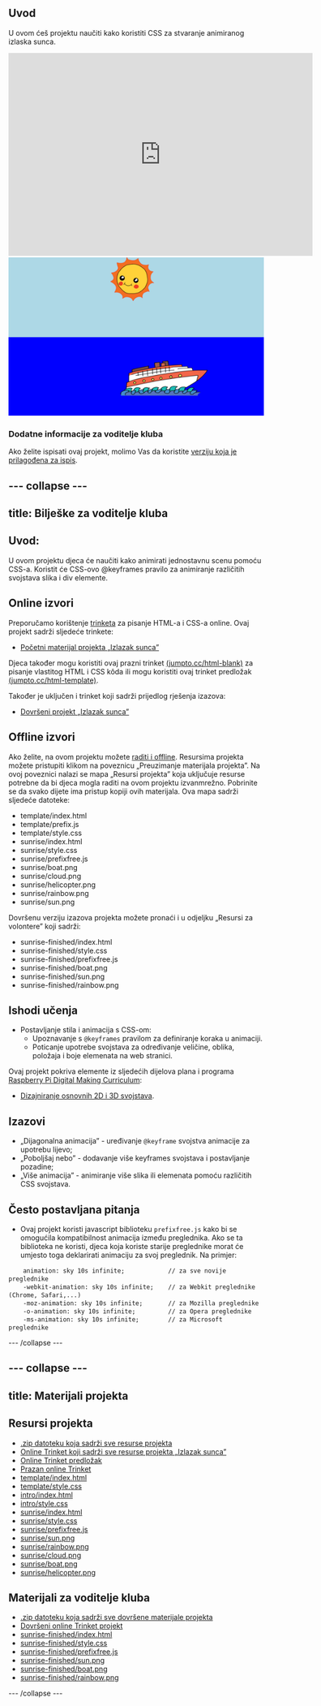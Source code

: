 ## Uvod

U ovom ćeš projektu naučiti kako koristiti CSS za stvaranje animiranog izlaska sunca.

<div class="trinket">
  <iframe src="https://trinket.io/embed/html/abcc0284a3?outputOnly=true&start=result" width="600" height="400" frameborder="0" marginwidth="0" marginheight="0" allowfullscreen>
  </iframe>
  <img src="images/sunrise-final.png">
</div>

### Dodatne informacije za voditelje kluba

Ako želite ispisati ovaj projekt, molimo Vas da koristite [verziju koja je prilagođena za ispis](https://projects.raspberrypi.org/hr-HR/projects/sunrise/print).

--- collapse ---
---
title: Bilješke za voditelje kluba
---

## Uvod:

U ovom projektu djeca će naučiti kako animirati jednostavnu scenu pomoću CSS-a. Koristit će CSS-ovo @keyframes pravilo za animiranje različitih svojstava slika i div elemente.

## Online izvori

Preporučamo korištenje [trinketa](https://trinket.io/) za pisanje HTML-a i CSS-a online. Ovaj projekt sadrži sljedeće trinkete:

+ [Početni materijal projekta „Izlazak sunca”](http://jumpto.cc/web-sunrise)

Djeca također mogu koristiti ovaj prazni trinket [(jumpto.cc/html-blank)](http://jumpto.cc/html-blank) za pisanje vlastitog HTML i CSS kôda ili mogu koristiti ovaj trinket predložak [(jumpto.cc/html-template)](http://jumpto.cc/html-template).

Također je uključen i trinket koji sadrži prijedlog rješenja izazova:

+ [Dovršeni projekt „Izlazak sunca”](https://trinket.io/html/abcc0284a3)

## Offline izvori

Ako želite, na ovom projektu možete [raditi i offline](../offline.html). Resursima projekta možete pristupiti klikom na poveznicu „Preuzimanje materijala projekta”. Na ovoj poveznici nalazi se mapa „Resursi projekta” koja uključuje resurse potrebne da bi djeca mogla raditi na ovom projektu izvanmrežno. Pobrinite se da svako dijete ima pristup kopiji ovih materijala. Ova mapa sadrži sljedeće datoteke:

+ template/index.html
+ template/prefix.js
+ template/style.css
+ sunrise/index.html
+ sunrise/style.css
+ sunrise/prefixfree.js
+ sunrise/boat.png
+ sunrise/cloud.png
+ sunrise/helicopter.png
+ sunrise/rainbow.png
+ sunrise/sun.png

Dovršenu verziju izazova projekta možete pronaći i u odjeljku „Resursi za volontere” koji sadrži:

+ sunrise-finished/index.html
+ sunrise-finished/style.css
+ sunrise-finished/prefixfree.js
+ sunrise-finished/boat.png
+ sunrise-finished/sun.png
+ sunrise-finished/rainbow.png

## Ishodi učenja

+ Postavljanje stila i animacija s CSS-om: 
    + Upoznavanje s `@keyframes` pravilom za definiranje koraka u animaciji.
    + Poticanje upotrebe svojstava za određivanje veličine, oblika, položaja i boje elemenata na web stranici.

Ovaj projekt pokriva elemente iz sljedećih dijelova plana i programa [Raspberry Pi Digital Making Curriculum](http://rpf.io/curriculum):

+ [Dizajniranje osnovnih 2D i 3D svojstava](https://www.raspberrypi.org/curriculum/design/creator).

## Izazovi

+ „Dijagonalna animacija” - uređivanje `@keyframe` svojstva animacije za upotrebu lijevo;
+ „Poboljšaj nebo” - dodavanje više keyframes svojstava i postavljanje pozadine;
+ „Više animacija” - animiranje više slika ili elemenata pomoću različitih CSS svojstava. 

## Često postavljana pitanja

+ Ovaj projekt koristi javascript biblioteku `prefixfree.js` kako bi se omogućila kompatibilnost animacija između preglednika. Ako se ta biblioteka ne koristi, djeca koja koriste starije preglednike morat će umjesto toga deklarirati animaciju za svoj preglednik. Na primjer:
```
    animation: sky 10s infinite;            // za sve novije preglednike
    -webkit-animation: sky 10s infinite;    // za Webkit preglednike (Chrome, Safari,...)
    -moz-animation: sky 10s infinite;       // za Mozilla preglednike
    -o-animation: sky 10s infinite;         // za Opera preglednike
    -ms-animation: sky 10s infinite;        // za Microsoft preglednike 
```    

--- /collapse ---

--- collapse ---
---
title: Materijali projekta
---

## Resursi projekta

+ [.zip datoteku koja sadrži sve resurse projekta](https://github.com/raspberrypilearning/sunrise/raw/master/hr-HR/resources/sunrise-project-resources.zip)
+ [Online Trinket koji sadrži sve resurse projekta „Izlazak sunca”](http://jumpto.cc/web-sunrise)
+ [Online Trinket predložak](http://jumpto.cc/trinket-template)
+ [Prazan online Trinket](http://jumpto.cc/trinket-blank)
+ [template/index.html](https://github.com/raspberrypilearning/sunrise/raw/master/hr-HR/resources/template-index.html)
+ [template/style.css](https://github.com/raspberrypilearning/sunrise/raw/master/hr-HR/resources/template-style.css)
+ [intro/index.html](https://github.com/raspberrypilearning/sunrise/raw/master/hr-HR/resources/intro-index.html)
+ [intro/style.css](https://github.com/raspberrypilearning/sunrise/raw/master/hr-HR/resources/intro-style.css)
+ [sunrise/index.html](https://github.com/raspberrypilearning/sunrise/raw/master/hr-HR/resources/sunrise-index.html)
+ [sunrise/style.css](https://github.com/raspberrypilearning/sunrise/raw/master/hr-HR/resources/sunrise-style.css)
+ [sunrise/prefixfree.js](https://github.com/raspberrypilearning/sunrise/raw/master/hr-HR/resources/sunrise-prefixfree.js)
+ [sunrise/sun.png](https://github.com/raspberrypilearning/sunrise/raw/master/hr-HR/resources/sunrise-sun.png)
+ [sunrise/rainbow.png](https://github.com/raspberrypilearning/sunrise/raw/master/hr-HR/resources/sunrise-rainbow.png)
+ [sunrise/cloud.png](https://github.com/raspberrypilearning/sunrise/raw/master/hr-HR/resources/sunrise-cloud.png)
+ [sunrise/boat.png](https://github.com/raspberrypilearning/sunrise/raw/master/hr-HR/resources/sunrise-boat.png)
+ [sunrise/helicopter.png](https://github.com/raspberrypilearning/sunrise/raw/master/hr-HR/resources/sunrise-helicopter.png)

## Materijali za voditelje kluba

+ [.zip datoteku koja sadrži sve dovršene materijale projekta](https://github.com/raspberrypilearning/sunrise/raw/master/hr-HR/resources/sunrise-volunteer-resources.zip)
+ [Dovršeni online Trinket projekt](https://trinket.io/html/abcc0284a3)
+ [sunrise-finished/index.html](https://github.com/raspberrypilearning/sunrise/raw/master/hr-HR/resources/sunrise-finished-index.html)
+ [sunrise-finished/style.css](https://github.com/raspberrypilearning/sunrise/raw/master/hr-HR/resources/sunrise-finished-style.css)
+ [sunrise-finished/prefixfree.js](https://github.com/raspberrypilearning/sunrise/raw/master/hr-HR/resources/sunrise-finished-prefixfree.js)
+ [sunrise-finished/sun.png](https://github.com/raspberrypilearning/sunrise/raw/master/hr-HR/resources/sunrise-finished-sun.png)
+ [sunrise-finished/boat.png](https://github.com/raspberrypilearning/sunrise/raw/master/hr-HR/resources/sunrise-finished-boat.png)
+ [sunrise-finished/rainbow.png](https://github.com/raspberrypilearning/sunrise/raw/master/hr-HR/resources/sunrise-finished-rainbow.png)

--- /collapse ---